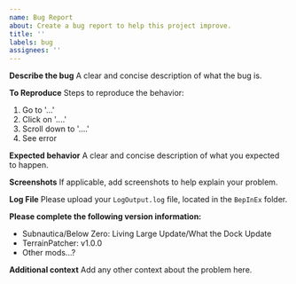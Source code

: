 ```yaml
---
name: Bug Report
about: Create a bug report to help this project improve.
title: ''
labels: bug
assignees: ''
---
```


**Describe the bug**
A clear and concise description of what the bug is.

**To Reproduce**
Steps to reproduce the behavior:
1. Go to '...'
2. Click on '....'
3. Scroll down to '....'
4. See error

**Expected behavior**
A clear and concise description of what you expected to happen.

**Screenshots**
If applicable, add screenshots to help explain your problem.

**Log File**
Please upload your `LogOutput.log` file, located in the `BepInEx` folder.

**Please complete the following version information:**
 - Subnautica/Below Zero: Living Large Update/What the Dock Update
 - TerrainPatcher: v1.0.0
 - Other mods...?

**Additional context**
Add any other context about the problem here.
